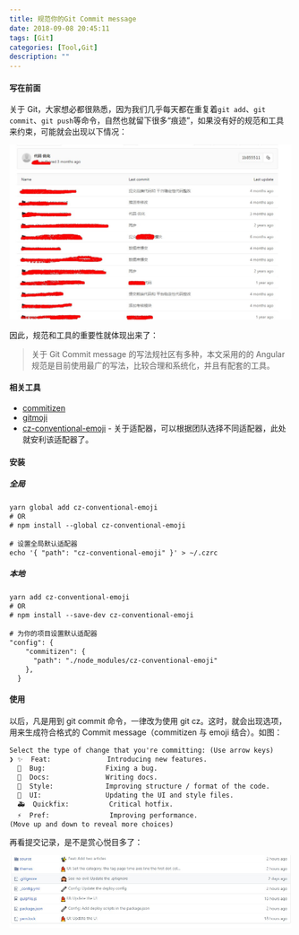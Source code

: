 ```yaml
---
title: 规范你的Git Commit message
date: 2018-09-08 20:45:11
tags: [Git]
categories: [Tool,Git]
description: ""
---
```


#### 写在前面

关于 Git，大家想必都很熟悉，因为我们几乎每天都在重复着`git add`、`git commit`、`git push`等命令，自然也就留下很多“痕迹”，如果没有好的规范和工具来约束，可能就会出现以下情况：

![](https://github.com/gaoac/images-library/blob/master/blog/git_commit_error.png?raw=true)

因此，规范和工具的重要性就体现出来了：

> 关于 Git Commit message 的写法规社区有多种，本文采用的的 Angular 规范是目前使用最广的写法，比较合理和系统化，并且有配套的工具。<!-- more -->

#### 相关工具

- [commitizen](https://github.com/commitizen/cz-cli)
- [gitmoji](https://github.com/carloscuesta/gitmoji/)
- [cz-conventional-emoji](https://github.com/gaoac/cz-conventional-emoji) - 关于适配器，可以根据团队选择不同适配器，此处就安利该适配器了。

#### 安装

##### 全局

```
yarn global add cz-conventional-emoji
# OR
# npm install --global cz-conventional-emoji

# 设置全局默认适配器
echo '{ "path": "cz-conventional-emoji" }' > ~/.czrc
```

##### 本地

```
yarn add cz-conventional-emoji
# OR
# npm install --save-dev cz-conventional-emoji

# 为你的项目设置默认适配器
"config": {
    "commitizen": {
      "path": "./node_modules/cz-conventional-emoji"
    },
  }
```

#### 使用

以后，凡是用到 git commit 命令，一律改为使用 git cz。这时，就会出现选项，用来生成符合格式的 Commit message（commitizen 与 emoji 结合）。如图：

```
Select the type of change that you're committing: (Use arrow keys)
❯ ✨  Feat:              Introducing new features.
  🐛  Bug:               Fixing a bug.
  📝  Docs:              Writing docs.
  🎨  Style:             Improving structure / format of the code.
  💄  UI:                Updating the UI and style files.
  🚑  Quickfix:          Critical hotfix.
  ⚡️  Pref:               Improving performance.
(Move up and down to reveal more choices)
```

再看提交记录，是不是赏心悦目多了：

![](https://github.com/gaoac/images-library/blob/master/blog/git_commit_normal.png?raw=true)
